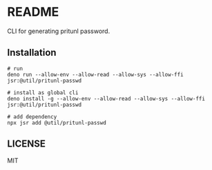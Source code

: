 # README

CLI for generating pritunl password.

## Installation

```
# run
deno run --allow-env --allow-read --allow-sys --allow-ffi jsr:@util/pritunl-passwd

# install as global cli
deno install -g --allow-env --allow-read --allow-sys --allow-ffi jsr:@util/pritunl-passwd

# add dependency
npx jsr add @util/pritunl-passwd
```

## LICENSE

MIT
